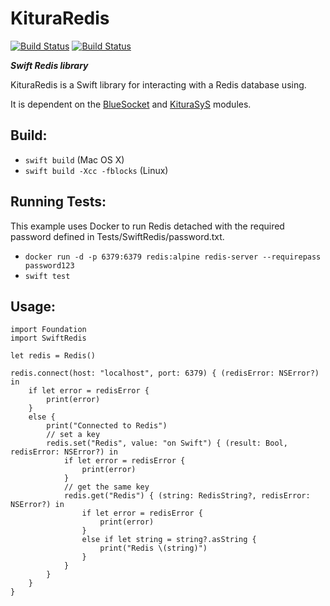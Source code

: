 # KituraRedis

[![Build Status](https://travis-ci.org/IBM-Swift/Kitura-redis.svg?branch=master)](https://travis-ci.org/IBM-Swift/Kitura-redis)
[![Build Status](https://travis-ci.org/IBM-Swift/Kitura-redis.svg?branch=develop)](https://travis-ci.org/IBM-Swift/Kitura-redis)

***Swift Redis library***

KituraRedis is a Swift library for interacting with a Redis database using.

It is dependent on the [BlueSocket](https://github.com/IBM-Swift/BlueSocket.git)  and [KituraSyS](https://github.com/IBM-Swift/Kitura-sys.git) modules.

## Build:

  - `swift build` (Mac OS X)
  - `swift build -Xcc -fblocks` (Linux)

## Running Tests:

This example uses Docker to run Redis detached with the required password defined in Tests/SwiftRedis/password.txt.

  - `docker run -d -p 6379:6379 redis:alpine redis-server --requirepass password123`
  - `swift test`

## Usage:
```
import Foundation
import SwiftRedis

let redis = Redis()

redis.connect(host: "localhost", port: 6379) { (redisError: NSError?) in
    if let error = redisError {
        print(error)
    }
    else {
        print("Connected to Redis")
        // set a key
        redis.set("Redis", value: "on Swift") { (result: Bool, redisError: NSError?) in
            if let error = redisError {
                print(error)
            }
            // get the same key
            redis.get("Redis") { (string: RedisString?, redisError: NSError?) in
                if let error = redisError {
                    print(error)
                }
                else if let string = string?.asString {
                    print("Redis \(string)")
                }
            }
        }
    }
}
```
